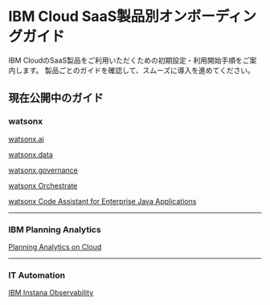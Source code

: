 # IBM Cloud SaaS製品別オンボーディングガイド

IBM CloudのSaaS製品をご利用いただくための初期設定・利用開始手順をご案内します。
製品ごとのガイドを確認して、スムーズに導入を進めてください。

## 現在公開中のガイド

### watsonx

[watsonx.ai](./watsonx-ai/)

[watsonx.data](./watsonx-data/)

[watsonx.governance](./watsonx-governance/)

[watsonx Orchestrate](./watsonx-orchestrate/)

[watsonx Code Assistant for Enterprise Java Applications](./watsonx-code-assistant-for-enterprise-java-applications/)

---

### IBM Planning Analytics

[Planning Analytics on Cloud](./planning-analytics-on-cloud/)

---

### IT Automation

[IBM Instana Observability](./instana/)
